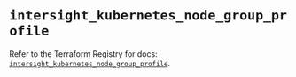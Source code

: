 # `intersight_kubernetes_node_group_profile`

Refer to the Terraform Registry for docs: [`intersight_kubernetes_node_group_profile`](https://registry.terraform.io/providers/ciscodevnet/intersight/1.0.71/docs/resources/kubernetes_node_group_profile).
